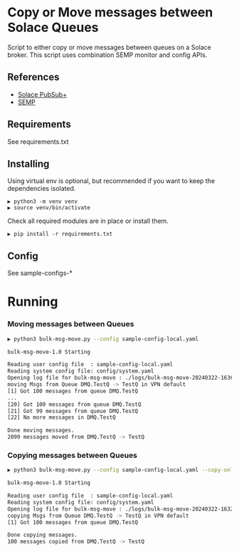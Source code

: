 # Copy or Move messages between Solace Queues

Script to either copy or move messages between queues on a Solace broker. This script uses combination SEMP monitor and config APIs.

## References
- [Solace PubSub+](https://docs.solace.com/Get-Started/get-started-lp.htm)
- [SEMP](https://docs.solace.com/Admin/SEMP/Using-SEMP.htm)

## Requirements
See requirements.txt

## Installing

Using virtual env is optional, but recommended if you want to keep the dependencies isolated.
```
▶ python3 -m venv venv
▶ source venv/bin/activate
```

Check all required modules are in place or install them.
```
▶ pip install -r requirements.txt
```

## Config
See sample-configs-*

# Running

### Moving messages between Queues

``` sh
▶ python3 bulk-msg-move.py --config sample-config-local.yaml            

bulk-msg-move-1.0 Starting

Reading user config file  : sample-config-local.yaml
Reading system config file: config/system.yaml
Opening log file for bulk-msg-move : ./logs/bulk-msg-move-20240322-163651.log
moving Msgs from Queue DMQ.TestQ -> TestQ in VPN default
[1] Got 100 messages from queue DMQ.TestQ
...
[20] Got 100 messages from queue DMQ.TestQ
[21] Got 99 messages from queue DMQ.TestQ
[22] No more messages in DMQ.TestQ

Done moving messages.
2099 messages moved from DMQ.TestQ -> TestQ
 ```

 ### Copying messages between Queues

``` sh
▶ python3 bulk-msg-move.py --config sample-config-local.yaml --copy-only

bulk-msg-move-1.0 Starting

Reading user config file  : sample-config-local.yaml
Reading system config file: config/system.yaml
Opening log file for bulk-msg-move : ./logs/bulk-msg-move-20240322-163229.log
copying Msgs from Queue DMQ.TestQ -> TestQ in VPN default
[1] Got 100 messages from queue DMQ.TestQ

Done copying messages.
100 messages copied from DMQ.TestQ -> TestQ
```